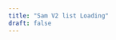 ```yaml
---
title: "Sam V2 list Loading"
draft: false
---
```


<!-- We dont need content here, we use this to force a custom list with custom html -->
